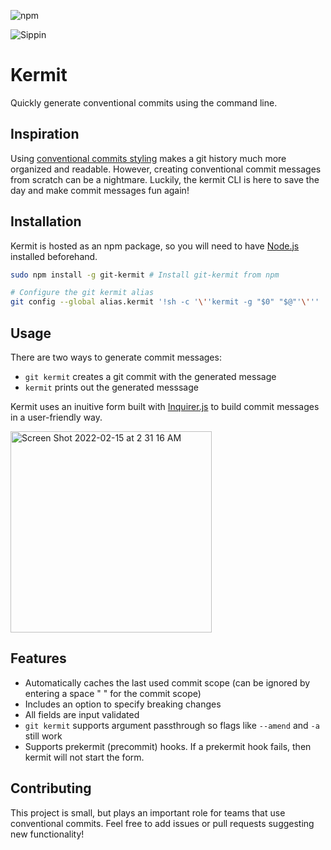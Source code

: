 ![npm](https://img.shields.io/npm/v/git-kermit?color=76FF03)

![Sippin](https://user-images.githubusercontent.com/24931732/154041469-7df2baad-c8ee-4c0c-a17e-63d7626ef40f.gif)

# Kermit
Quickly generate conventional commits using the command line.


## Inspiration
Using [conventional commits styling](https://www.conventionalcommits.org/en/v1.0.0/) makes a git history much more organized and readable.
However, creating conventional commit messages from scratch can be a nightmare. Luckily, the kermit CLI is here to save the day and make commit messages fun again!

## Installation
Kermit is hosted as an npm package, so you will need to have [Node.js](https://nodejs.org/en/) installed beforehand.
```bash
sudo npm install -g git-kermit # Install git-kermit from npm

# Configure the git kermit alias
git config --global alias.kermit '!sh -c '\''kermit -g "$0" "$@"'\'''
```
## Usage
There are two ways to generate commit messages:
* `git kermit` creates a git commit with the generated message
* `kermit` prints out the generated messsage

Kermit uses an inuitive form built with [Inquirer.js](https://www.npmjs.com/package/inquirer) to build commit messages in a user-friendly way.

<img width="322" alt="Screen Shot 2022-02-15 at 2 31 16 AM" src="https://user-images.githubusercontent.com/24931732/154043866-46cd428a-afbc-4e66-8f2d-67023915f956.png">

## Features
* Automatically caches the last used commit scope (can be ignored by entering a space " " for the commit scope)
* Includes an option to specify breaking changes
* All fields are input validated
* `git kermit` supports argument passthrough so flags like `--amend` and `-a` still work
* Supports prekermit (precommit) hooks. If a prekermit hook fails, then kermit will not start the form. 

## Contributing
This project is small, but plays an important role for teams that use conventional commits. Feel free to add issues or pull requests suggesting new functionality!
